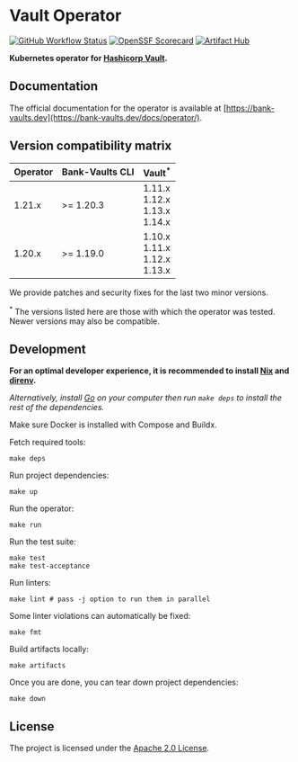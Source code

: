 # Vault Operator

[![GitHub Workflow Status](https://img.shields.io/github/actions/workflow/status/bank-vaults/vault-operator/ci.yaml?style=flat-square)](https://github.com/bank-vaults/vault-operator/actions/workflows/ci.yaml)
[![OpenSSF Scorecard](https://api.securityscorecards.dev/projects/github.com/bank-vaults/vault-operator/badge?style=flat-square)](https://api.securityscorecards.dev/projects/github.com/bank-vaults/vault-operator)
[![Artifact Hub](https://img.shields.io/endpoint?url=https://artifacthub.io/badge/repository/vault-operator)](https://artifacthub.io/packages/search?repo=vault-operator)

**Kubernetes operator for [Hashicorp Vault](https://www.vaultproject.io/).**

## Documentation

The official documentation for the operator is available at [https://bank-vaults.dev](https://bank-vaults.dev/docs/operator/).

## Version compatibility matrix

| Operator | Bank-Vaults CLI | Vault<sup>*</sup>                    |
|----------|-----------------|--------------------------------------|
| 1.21.x   | >= 1.20.3       | 1.11.x<br>1.12.x<br>1.13.x<br>1.14.x |
| 1.20.x   | >= 1.19.0       | 1.10.x<br>1.11.x<br>1.12.x<br>1.13.x |

We provide patches and security fixes for the last two minor versions.

<sup>*</sup> The versions listed here are those with which the operator was tested. Newer versions may also be compatible.

## Development

**For an optimal developer experience, it is recommended to install [Nix](https://nixos.org/download.html) and [direnv](https://direnv.net/docs/installation.html).**

_Alternatively, install [Go](https://go.dev/dl/) on your computer then run `make deps` to install the rest of the dependencies._

Make sure Docker is installed with Compose and Buildx.

Fetch required tools:
```shell
make deps
```

Run project dependencies:

```shell
make up
```

Run the operator:

```shell
make run
```

Run the test suite:

```shell
make test
make test-acceptance
```

Run linters:

```shell
make lint # pass -j option to run them in parallel
```

Some linter violations can automatically be fixed:

```shell
make fmt
```

Build artifacts locally:

```shell
make artifacts
```

Once you are done, you can tear down project dependencies:

```shell
make down
```

## License

The project is licensed under the [Apache 2.0 License](LICENSE).
